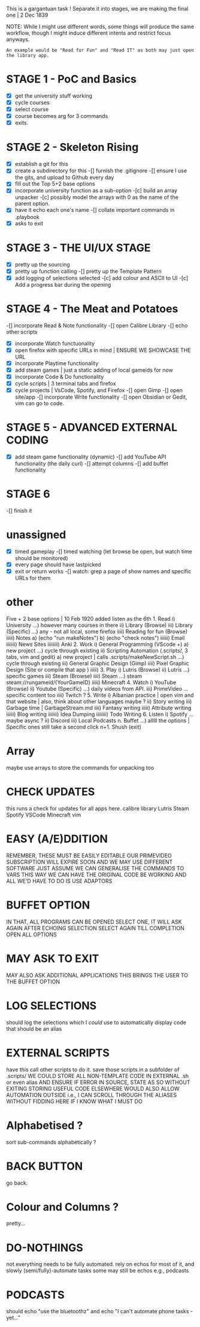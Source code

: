  This is a gargantuan task ! Separate it into stages, we are making the final one | 2 Dec 1839

NOTE:
	While I might use different words, some things will produce the same workflow,
	though I might induce different intents and restrict focus anyways.

	An example would be "Read for Fun" and "Read IT" as both may just open the library app.

# STAGE 1 - PoC and Basics
-[x] get the university stuff working
-[x] cycle courses
-[x] select course
-[x] course becomes arg for 3 commands
-[x] exits. 

# STAGE 2 - Skeleton Rising
-[x] establish a git for this
-[x] create a subdirectory for this
-[] furnish the .gitignore
-[] ensure I use the gits, and upload to Github every day
-[x] fill out the Top 5+2 base options
-[x] incorporate university function as a sub-option
-[c] build an array unpacker
-[c] possibly model the arrays with 0 as the name of the parent option.
-[x] have it echo each one's name
-[] collate important commands in .playbook
-[x] asks to exit

# STAGE 3 - THE UI/UX STAGE
-[x] pretty up the sourcing
-[x] pretty up function calling
-[] pretty up the Template Pattern
-[x] add logging of selections selected
-[c] add colour and ASCII to UI
-[c] Add a progress bar during the opening

# STAGE 4 - The Meat and Potatoes
-[] incorporate Read & Note functionality
-[] open Calibre Library
-[] echo other scripts
-[x] incorporate Watch functuonality
-[x] open firefox with specific URLs in mind | ENSURE WE SHOWCASE THE URL
-[x] incorporate Playtime functionality
-[x] add steam games | just a static adding of local gameids for now
-[x] incorporate Code & Do functionality
-[x] cycle scripts  | 3 terminal tabs and firefox
-[x] cycle projects | VsCode, Spotify, and Firefox
-[] open Gimp
-[] open site/app
-[] incorporate Write functionality
-[] open Obsidian or Gedit, vim can go to code.

# STAGE 5 - ADVANCED EXTERNAL CODING
-[x] add steam game functionality (dynamic)
-[] add YouTube API functionality (the daily curl)
-[] attempt columns
-[] add buffet functionality

# STAGE 6
-[] finish it


# unassigned
-[x] timed gameplay
-[] timed watching (let browse be open, but watch time should be monitored)
-[x] every page should have lastpicked
-[x] exit or return works
-[] watch: grep a page of show names and specific URLs for them

# other

Five + 2 base options | 10 Feb 1920 added listen as the 6th
	1. Read
		i) University
			...) however many courses in there
		ii) Library (Browse)
		iii) Library (Specific)
			...) any - not all local, some firefox
		iiii) Reading for fun (Browse)
		iiiii) Notes 
			a) (echo "run makeNotes")
			b) (echo "check notes")
		iiiiii) Email
		iiiiiii) News Sites
		iiiiiiii) Anki
	2. Work
		i) General Programming (VScode +)
			a) new project
			...) cycle through existing
		ii) Scripting Automation (.scripts/, 3 tabs, vim and gedit)
			a) new project | calls .scripts/makeNewScript.sh
			...) cycle through existing
		iii) General Graphic Design (Gimp)
		iiii) Pixel Graphic Design (Site or compile that app )
		iiiii)
	3. Play
		i) Lutris (Browse)
		ii) Lutris
			...) specific games
		iii) Steam (Browse)
		iiii) Steam
			...) steam steam://rungameid/{YourGameID}
		iiiii) Minecraft
	4. Watch
		i) YouTube (Browse)
		ii) Youtube (Specific)
			...) daily videos from API.
		iii) PrimeVideo
			... specific content too
		iiii) Twitch ?
	5. Write
		i) Albanian practice | open vim and that website | also, think about other languages maybe ?
		ii) Story writing
		iii) Garbage time | GarbageStream.md
		iiii) Fantasy writing
		iiiii) Attribute writing
		iiiiii) Blog writing
		iiiiiii) Idea Dumping
		iiiiiiii) Todo Writing
	6. Listen
		i) Spotify
			... maybe async ?
		ii) Discord
		iii) Local Podcasts
	n. Buffet
		...) alllll the options | Specific ones still take a second click
	n+1. Shush (exit)



#		Array
maybe use arrays to store the commands
for unpacking too

#		CHECK UPDATES
 this runs a check for updates for all apps here.
calibre library
Lutris
Steam
Spotify
VSCode
Minecraft
vim


#		EASY (A/E)DDITION
 REMEMBER, THESE MUST BE EASILY EDITABLE
 OUR PRIMEVIDEO SUBSCRIPTION WILL EXPIRE SOON
 AND WE MAY USE DIFFERENT SOFTWARE
 JUST ASSUME WE CAN GENERALISE THE COMMANDS TO VARS
 THIS WAY
 WE CAN HAVE THE ORIGINAL CODE BE WORKING
 AND ALL WE'D HAVE TO DO IS USE ADAPTORS


#		BUFFET OPTION
 IN THAT, ALL PROGRAMS CAN BE OPENED
 SELECT ONE, IT WILL ASK AGAIN AFTER ECHOING SELECTION
 SELECT AGAIN TILL COMPLETION
 OPEN ALL OPTIONS


#		MAY ASK TO EXIT
 MAY ALSO ASK ADDITIONAL APPLICATIONS
 THIS BRINGS THE USER TO THE BUFFET OPTION


#		LOG SELECTIONS
 should log the selections
 which I _could_ use to automatically display code
 that should be an alias


#		EXTERNAL SCRIPTS
 have this call other scripts to do it. 
 save those scripts in a subfolder of .scripts/
 WE COULD STORE ALL NON-TEMPLATE CODE IN EXTERNAL .sh or even alias
 AND ENSURE IF ERROR IN SOURCE, STATE AS SO WITHOUT EXITING
 STORING USEFUL CODE ELSEWHERE WOULD ALSO ALLOW AUTOMATION OUTSIDE
 i.e., I CAN SCROLL THROUGH THE ALIASES WITHOUT FIDDING HERE IF I KNOW WHAT I MUST DO


 #		Alphabetised ?
 sort sub-commands alphabetically ?


#		BACK BUTTON
 go back.


#		Colour and Columns ?
 pretty...

#		DO-NOTHINGS
 not everything needs to be fully automated.
 rely on echos for most of it, and slowly (semi/fully)-automate tasks
 some may still be echos e.g., podcasts


#		PODCASTS
 should echo "use the bluetoothz"
 and 	 echo "I can't automate phone tasks - yet..."

